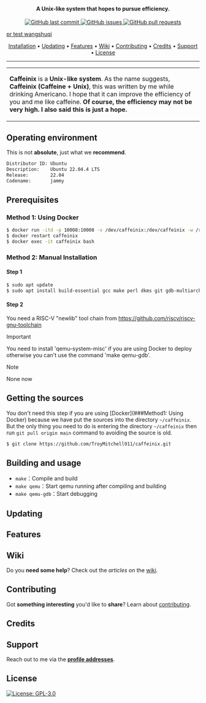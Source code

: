 <h4 align="center">A Unix-like system that hopes to pursue efficiency.</h4>

<p align="center">
    <a href="https://github.com/TroyMitchell911/Caffeinix/commits/main/">
    <img src="https://img.shields.io/github/last-commit/TroyMitchell911/Caffeinix.svg?style=flat-square&logo=github&logoColor=white"
         alt="GitHub last commit">
    <a href="https://github.com/TroyMitchell911/Caffeinix/issues">
    <img src="https://img.shields.io/github/issues-raw/TroyMitchell911/Caffeinix.svg?style=flat-square&logo=github&logoColor=white"
         alt="GitHub issues">
    <a href="https://github.com/TroyMitchell911/Caffeinix/pulls">
    <img src="https://img.shields.io/github/issues-pr-raw/TroyMitchell911/Caffeinix.svg?style=flat-square&logo=github&logoColor=white"
         alt="GitHub pull requests">
</p>
pr test wangshuqi
<p align="center">
  <a href="#installation">Installation</a> •
  <a href="#updating">Updating</a> •
  <a href="#features">Features</a> •
  <a href="#wiki">Wiki</a> •
  <a href="#contributing">Contributing</a> •
  <a href="#credits">Credits</a> •
  <a href="#support">Support</a> •
  <a href="#license">License</a>
</p>

---

<table>
<tr>
<td>

**Caffeinix** is a **Unix-like system**. As the name suggests, **Caffeinix (Caffeine + Unix)**, this was written by me while drinking Americano. I hope that it can improve the efficiency of you and me like caffeine. **Of course, the efficiency may not be very high. I also said this is just a hope.**

</td>
</tr>
</table>

## Operating environment

This is not **absolute**, just what we **recommend**.

```bash
Distributor ID: Ubuntu
Description:    Ubuntu 22.04.4 LTS
Release:        22.04
Codename:       jammy
```

## Prerequisites

### Method 1: Using Docker

```bash
$ docker run -itd -p 10008:10008 -v /dev/caffeinix:/dev/caffeinix -w /root --name caffeinix --restart=always troymitchell/caffeinix:1.0 /bin/bash
$ docker restart caffeinix
$ docker exec -it caffeinix bash
```

### Method 2: Manual Installation 

#### Step 1

```bash
$ sudo apt update
$ sudo apt install build-essential gcc make perl dkms git gdb-multiarch qemu-system-misc bear
```

#### Step 2

You need a RISC-V "newlib" tool chain from https://github.com/riscv/riscv-gnu-toolchain

> [!IMPORTANT] 
> You need to install 'qemu-system-misc' if you are using Docker to deploy otherwise you can't use the command 'make qemu-gdb'.

> [!NOTE]  
> None now

## Getting the sources

You don't need this step if you are using [Docker](###Method1: Using Docker) because we have put the sources into the directory `~/caffeinix`. But the only thing you need to do is entering the directory `~/caffeinix` then run `git pull origin main` command to avoiding the source is old.

```bash
$ git clone https://github.com/TroyMitchell911/caffeinix.git
```

## Building and usage

- `make`：Compile and build
- `make qemu`：Start qemu running after compiling and building
- `make qemu-gdb`：Start debugging

## Updating

## Features

## Wiki

Do you **need some help**? Check out the _articles_ on the [wiki](https://github.com/TroyMitchell911/Caffeinix/wiki/).

## Contributing

Got **something interesting** you'd like to **share**? Learn about [contributing](#).    
## Credits

## Support

Reach out to me via the **[profile addresses](https://github.com/TroyMitchell911)**.

## License

[![License: GPL-3.0](https://img.shields.io/badge/License-GPL%203.0-green)](https://www.tldrlegal.com/license/gnu-general-public-license-v3-gpl-3)
